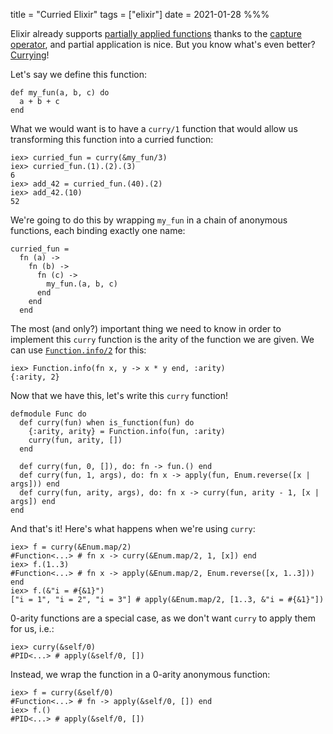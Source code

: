 title = "Curried Elixir"
tags = ["elixir"]
date = 2021-01-28
%%%

Elixir already supports [partially applied functions](https://liftm.io/posts/partially-applied-functions-in-elixir.html) thanks to the [capture operator](https://hexdocs.pm/elixir/Kernel.SpecialForms.html#&/1), and partial application is nice. But you know what's even better? [Currying](https://liftm.io/posts/currying.html)!

Let's say we define this function:

    def my_fun(a, b, c) do
      a + b + c
    end

What we would want is to have a `curry/1` function that would allow us transforming this function into a curried function:

    iex> curried_fun = curry(&my_fun/3)
    iex> curried_fun.(1).(2).(3)
    6
    iex> add_42 = curried_fun.(40).(2)
    iex> add_42.(10)
    52

We're going to do this by wrapping `my_fun` in a chain of anonymous functions, each binding exactly one name:

    curried_fun =
      fn (a) ->
        fn (b) ->
          fn (c) ->
            my_fun.(a, b, c)
          end
        end
      end

The most (and only?) important thing we need to know in order to implement this `curry` function is the arity of the function we are given. We can use [`Function.info/2`](https://hexdocs.pm/elixir/master/Function.html#info/2) for this:

    iex> Function.info(fn x, y -> x * y end, :arity)
    {:arity, 2}

Now that we have this, let's write this `curry` function!

    defmodule Func do
      def curry(fun) when is_function(fun) do
        {:arity, arity} = Function.info(fun, :arity)
        curry(fun, arity, [])
      end

      def curry(fun, 0, []), do: fn -> fun.() end
      def curry(fun, 1, args), do: fn x -> apply(fun, Enum.reverse([x | args])) end
      def curry(fun, arity, args), do: fn x -> curry(fun, arity - 1, [x | args]) end
    end

And that's it! Here's what happens when we're using `curry`:

    iex> f = curry(&Enum.map/2)
    #Function<...> # fn x -> curry(&Enum.map/2, 1, [x]) end
    iex> f.(1..3)
    #Function<...> # fn x -> apply(&Enum.map/2, Enum.reverse([x, 1..3])) end
    iex> f.(&"i = #{&1}")
    ["i = 1", "i = 2", "i = 3"] # apply(&Enum.map/2, [1..3, &"i = #{&1}"])

0-arity functions are a special case, as we don't want `curry` to apply them for us, i.e.:

    iex> curry(&self/0)
    #PID<...> # apply(&self/0, [])

Instead, we wrap the function in a 0-arity anonymous function:

    iex> f = curry(&self/0)
    #Function<...> # fn -> apply(&self/0, []) end
    iex> f.()
    #PID<...> # apply(&self/0, [])

